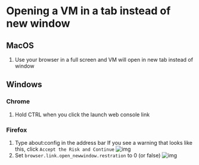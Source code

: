 # Opening a VM in a tab instead of new window

## MacOS

1. Use your browser in a full screen and VM will open in new tab instead of window

## Windows

### Chrome

1. Hold CTRL when you click the launch web console link

### Firefox

1. Type about:config in the address bar
If you see a warning that looks like this, click `Accept the Risk and Continue`
![img](https://i.imgur.com/XebrNal.png)
2. Set `browser.link.open_newwindow.restration` to 0 (or false)
![img](https://i.imgur.com/lQD3wtB.gif)
